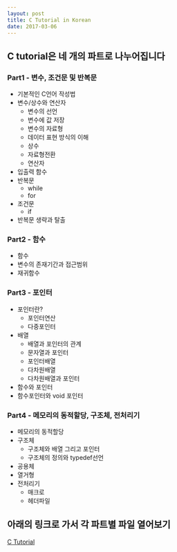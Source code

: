 ```yaml
---
layout: post
title: C Tutorial in Korean
date: 2017-03-06
---
```


## C tutorial은 네 개의 파트로 나누어집니다

### Part1 - 변수, 조건문 및 반복문

- 기본적인 C언어 작성법
- 변수/상수와 연산자
	- 변수의 선언
	- 변수에 값 저장
	- 변수의 자료형
	- 데이터 표현 방식의 이해
	- 상수
	- 자료형전환
	- 연산자
- 입출력 함수
- 반복문
	- while
	- for
- 조건문
	- if
- 반복문 생략과 탈출


### Part2 - 함수

- 함수
- 변수의 존재기간과 접근범위
- 재귀함수

### Part3 - 포인터
- 포인터란?
	- 포인터연산 
	- 다중포인터
- 배열	
	- 배열과 포인터의 관계
	- 문자열과 포인터
	- 포인터배열
	- 다차원배열
	- 다차원배열과 포인터
- 함수와 포인터
- 함수포인터와 void 포인터

### Part4 - 메모리의 동적할당, 구조체, 전처리기
- 메모리의 동적할당
- 구조체
 	- 구조체와 배열 그리고 포인터
	- 구조체의 정의와 typedef선언
- 공용체
- 열거형
- 전처리기
	- 매크로
	- 헤더파일


## 아래의 링크로 가서 각 파트별 파일 열어보기


[C Tutorial](http://github.com/Suhee05/C_Tutorial)


